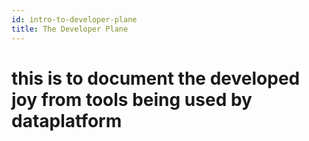 ```yaml
---
id: intro-to-developer-plane
title: The Developer Plane
---
```


# this is to document the developed joy from tools being used by dataplatform 

